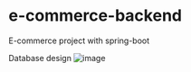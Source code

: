 # e-commerce-backend
E-commerce project with spring-boot


Database design
![image](https://github.com/Yunus-Gunes/e-commerce-backend/assets/71487722/197b9a53-9e18-4197-991f-74ee7eb12479)

